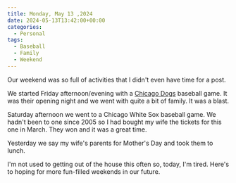 ```yaml
---
title: Monday, May 13 ,2024
date: 2024-05-13T13:42:00+00:00
categories:
  - Personal
tags:
  - Baseball
  - Family
  - Weekend
---
```


Our weekend was so full of activities that I didn't even have time for a post.

We started Friday afternoon/evening with a [Chicago Dogs][1] baseball game. It was their opening night and we went with quite a bit of family. It was a blast.

Saturday afternoon we went to a Chicago White Sox baseball game. We hadn't been to one since 2005 so I had bought my wife the tickets for this one in March. They won and it was a great time.

Yesterday we say my wife's parents for Mother's Day and took them to lunch.

I'm not used to getting out of the house this often so, today, I'm tired. Here's to hoping for more fun-filled weekends in our future.

 [1]: https://thechicagodogs.com